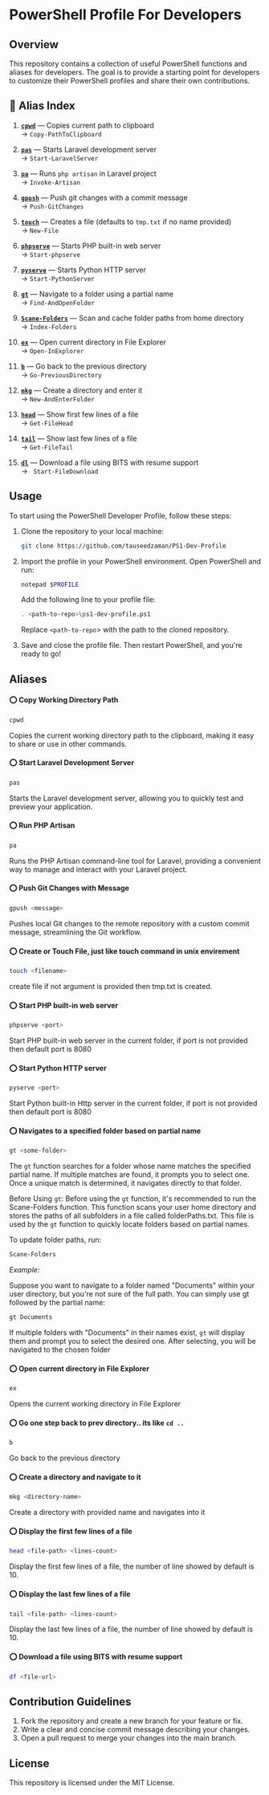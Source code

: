 # PowerShell Profile For Developers

## Overview

This repository contains a collection of useful PowerShell functions and aliases for developers. The goal is to provide a starting point for developers to customize their PowerShell profiles and share their own contributions.

## 📘 Alias Index

1. **[`cpwd`](#cpwd)** — Copies current path to clipboard  
   → `Copy-PathToClipboard`

2. **[`pas`](#pas)** — Starts Laravel development server  
   → `Start-LaravelServer`

3. **[`pa`](#pa)** — Runs `php artisan` in Laravel project  
   → `Invoke-Artisan`

4. **[`gpush`](#gpush)** — Push git changes with a commit message  
   → `Push-GitChanges`

5. **[`touch`](#touch)** — Creates a file (defaults to `tmp.txt` if no name provided)  
   → `New-File`

6. **[`phpserve`](#phpserve)** — Starts PHP built-in web server  
   → `Start-phpserve`

7. **[`pyserve`](#pyserve)** — Starts Python HTTP server  
   → `Start-PythonServer`

8. **[`gt`](#gt)** — Navigate to a folder using a partial name  
   → `Find-AndOpenFolder`

9. **[`Scane-Folders`](#Scane-Folders)** — Scan and cache folder paths from home directory  
   → `Index-Folders`

10. **[`ex`](#ex)** — Open current directory in File Explorer  
    → `Open-InExplorer`

11. **[`b`](#b)** — Go back to the previous directory  
    → `Go-PreviousDirectory`

12. **[`mkg`](#mkg)** — Create a directory and enter it  
    → `New-AndEnterFolder`

13. **[`head`](#head)** — Show first few lines of a file  
    → `Get-FileHead`

14. **[`tail`](#tail)** — Show last few lines of a file  
    → `Get-FileTail`

15. **[`dl`](#dl)** — Download a file using BITS with resume support  
    → ` Start-FileDownload`

## Usage
To start using the PowerShell Developer Profile, follow these steps:

1. Clone the repository to your local machine:

   ```sh
   git clone https://github.com/tauseedzaman/PS1-Dev-Profile
   ```
2. Import the profile in your PowerShell environment. Open PowerShell and run:
   ```sh
   notepad $PROFILE
   ```
   Add the following line to your profile file:
   ```sh
   . <path-to-repo>\ps1-dev-profile.ps1
   ```

   Replace `<path-to-repo`> with the path to the cloned repository.

3. Save and close the profile file. Then restart PowerShell, and you're ready to go!



## Aliases

#### ⭕ <a name="cpwd">Copy Working Directory Path</a>

```sh
cpwd
```
Copies the current working directory path to the clipboard, making it easy to share or use in other commands.

#### ⭕ <a name="pas">Start Laravel Development Server</a>

```sh
pas
```
Starts the Laravel development server, allowing you to quickly test and preview your application.

#### ⭕ <a name="pa">Run PHP Artisan</a>

```sh
pa
```

Runs the PHP Artisan command-line tool for Laravel, providing a convenient way to manage and interact with your Laravel project.

#### ⭕ <a name="gpush">Push Git Changes with Message</a>

```sh
gpush <message>
```
Pushes local Git changes to the remote repository with a custom commit message, streamlining the Git workflow.

#### ⭕ <a name="touch">Create or Touch File, just like touch command in unix envirement</a>

```sh
touch <filename>
```
create file if not argument is provided then tmp.txt is created.

#### ⭕ <a name="phpserve">Start PHP built-in web server</a>

```sh
phpserve <port>
```
Start PHP built-in web server in the current folder, if port is not provided then default port is 8080

#### ⭕ <a name="pyserve">Start Python HTTP server</a>

```sh
pyserve <port>
```
Start Python built-in Http server in the current folder, if port is not provided then default port is 8080

#### ⭕ <a name="gt">Navigates to a specified folder based on partial name</a>

```sh
gt <some-folder>
```
The `gt` function searches for a folder whose name matches the specified partial name. If multiple matches are found, it prompts you to select one. Once a unique match is determined, it navigates directly to that folder.

Before Using `gt`:
Before using the `gt` function, it's recommended to run the Scane-Folders function. This function scans your user home directory and stores the paths of all subfolders in a file called folderPaths.txt. This file is used by the `gt` function to quickly locate folders based on partial names.

To update folder paths, run:

```sh
Scane-Folders
```

*Example:*

Suppose you want to navigate to a folder named "Documents" within your user directory, but you're not sure of the full path. You can simply use gt followed by the partial name:

```sh
gt Documents
```
If multiple folders with "Documents" in their names exist, `gt` will display them and prompt you to select the desired one. After selecting, you will be navigated to the chosen folder

#### ⭕ <a name="ex">Open current directory in File Explorer</a>

```sh
ex
```
Opens the current working directory in File Explorer

#### ⭕ <a name="b">Go one step back to prev directory.. its like `cd ..`</a>

```sh
b
```
Go back to the previous directory

#### ⭕ <a name="mkg">Create a directory and navigate to it</a>

```sh
mkg <directory-name>
```
Create a directory with provided name and navigates into it

#### ⭕ <a name="head">Display the first few lines of a file</a>

```sh
head <file-path> <lines-count>
```
Display the first few lines of a file, the number of line showed by default is 10.

#### ⭕ <a name="head">Display the last few lines of a file</a>

```sh
tail <file-path> <lines-count>
```
Display the last few lines of a file, the number of line showed by default is 10.

#### ⭕ <a name="dl">Download a file using BITS with resume support</a> 

```sh
df <file-url>
```


## Contribution Guidelines

1. Fork the repository and create a new branch for your feature or fix.
2. Write a clear and concise commit message describing your changes.
3. Open a pull request to merge your changes into the main branch.

## License

This repository is licensed under the MIT License.
